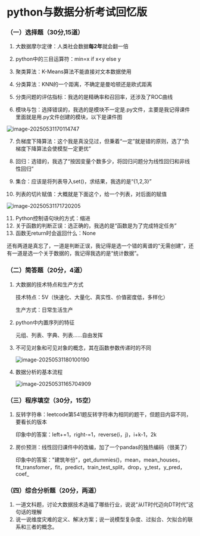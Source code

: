 # python与数据分析考试回忆版

### （一）选择题（30分,15道）

1. 大数据摩尔定律：人类社会数据**每2年**就会翻一倍

2. python中的三目运算符：min=x if x<y else y

3. 聚类算法：K-Means算法不能直接对文本数据使用

4. 分类算法：KNN的一个距离，不确定是曼哈顿还是欧式距离

5. 分类问题的评估指标：我选的是精确率和召回率，还涉及了ROC曲线

6. 模块与包：选择错误的，我选的是模块不一定是.py文件，主要是我记得课件里面就是用.py文件创建的模块，以下是课件图

![image-20250531170114747](https://github.com/user-attachments/assets/5e0fadf2-86af-4d50-8e4d-232ce793c16f)


7. 负梯度下降算法：这个我是真没见过，但秉着“一定”就是错的原则，选了“负梯度下降算法会使模型一定更优”

8. 回归：选错的，我选了“按因变量个数多少，将回归问题分为线性回归和非线性回归”

9. 集合：应该是将列表导入set()，求结果，我选的是“{1,2,3}”

10. 列表的切片赋值：大概就是下面这个，给一个列表，对后面的赋值

![image-20250531171720205](https://github.com/user-attachments/assets/95f1c917-3969-4cc9-961d-0b01c2e7e0d1)

11. Python控制语句块的方式：缩进
12. 关于函数的判断正误：选正确的，我选的是“函数是为了完成特定任务”
13. 函数无return时会返回什么：None

还有两道是真忘了，一道是判断正误，我记得是选一个错的离谱的“无需创建”，还有一道是选一个关于数据的，我记得我选的是“统计数据”。
### （二）简答题（20分，4道）

1. 大数据的技术特点和生产方式
   
   技术特点：5V（快速化、大量化、真实性、价值密度低，多样化）

   生产方式：日常生活生产

3. python中内置序列的特征

   元组、列表、字典、列表……自由发挥

4. 不可见对象和可见对象的概念，其在函数参数传递时的不同
   
   ![image-20250531180100190](https://github.com/user-attachments/assets/5979823a-8e61-490e-a488-6110977fd1e4)


6. 数据分析的基本流程

   ![image-20250531165704909](https://github.com/user-attachments/assets/311bc1ba-6a96-49dd-958c-5e4f76097327)


### （三）程序填空（30分，15空）

1. 反转字符串：leetcode第541题反转字符串为相同的题干，但题目内容不同，要看长的版本
   
   印象中的答案：left+=1，right-=1，reverse(i，j)，i+k-1，2k

3. 房价预测：线性回归课件中的改编，加了一个pandas的独热编码（很美了）

   印象中的答案："建筑年份"，get_dummies()，mean，mean_houses，fit_transfomer，fit，predict，train_test_split，drop，y_test，y_pred，coef_ 

### （四）综合分析题（20分，两道）

1. 一道文科题，讨论大数据技术造福了哪些行业，说说“从IT时代迈向DT时代”这句话的理解
2. 说一说维度灾难的定义、解决方案；说一说模型复杂度、过拟合、欠拟合的联系和三者的概念。
